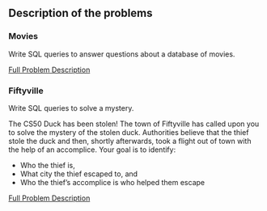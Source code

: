 ## Description of the problems

### Movies
Write SQL queries to answer questions about a database of movies.

[Full Problem Description](https://cs50.harvard.edu/x/2021/psets/7/movies/)

### Fiftyville
Write SQL queries to solve a mystery.

The CS50 Duck has been stolen! The town of Fiftyville has called upon you to solve the mystery of the stolen duck. Authorities believe that the thief stole the duck and then, shortly afterwards, took a flight out of town with the help of an accomplice. Your goal is to identify:

* Who the thief is,
* What city the thief escaped to, and
* Who the thief’s accomplice is who helped them escape

[Full Problem Description](https://cs50.harvard.edu/x/2021/psets/7/fiftyville/)